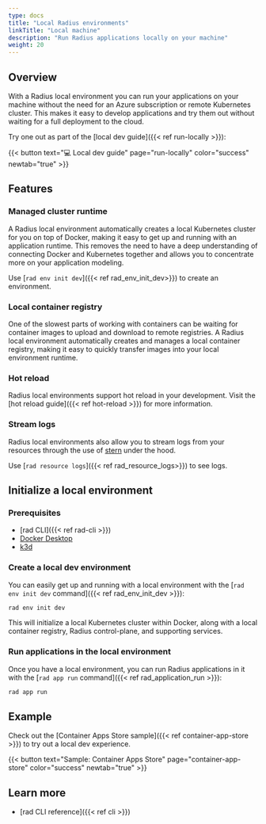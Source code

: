 ```yaml
---
type: docs
title: "Local Radius environments"
linkTitle: "Local machine"
description: "Run Radius applications locally on your machine"
weight: 20
---
```


## Overview

With a Radius local environment you can run your applications on your machine without the need for an Azure subscription or remote Kubernetes cluster. This makes it easy to develop applications and try them out without waiting for a full deployment to the cloud.

Try one out as part of the [local dev guide]({{< ref run-locally >}}):

{{< button text="💻 Local dev guide" page="run-locally" color="success" newtab="true" >}}


## Features

### Managed cluster runtime

A Radius local environment automatically creates a local Kubernetes cluster for you on top of Docker, making it easy to get up and running with an application runtime. This removes the need to have a deep understanding of connecting Docker and Kubernetes together and allows you to concentrate more on your application modeling.

Use [`rad env init dev`]({{< ref rad_env_init_dev>}}) to create an environment.

### Local container registry

One of the slowest parts of working with containers can be waiting for container images to upload and download to remote registries. A Radius local environment automatically creates and manages a local container registry, making it easy to quickly transfer images into your local environment runtime.

### Hot reload

Radius local environments support hot reload in your development. Visit the [hot reload guide]({{< ref hot-reload >}}) for more information.

### Stream logs

Radius local environments also allow you to stream logs from your resources through the use of [stern](https://github.com/wercker/stern) under the hood.

Use [`rad resource logs`]({{< ref rad_resource_logs>}}) to see logs.

## Initialize a local environment

### Prerequisites

- [rad CLI]({{< ref rad-cli >}})
- [Docker Desktop](https://www.docker.com/products/docker-desktop)
- [k3d](https://k3d.io/)

### Create a local dev environment

You can easily get up and running with a local environment with the [`rad env init dev` command]({{< ref rad_env_init_dev >}}):

```sh
rad env init dev
```

This will initialize a local Kubernetes cluster within Docker, along with a local container registry, Radius control-plane, and supporting services.

### Run applications in the local environment

Once you have a local environment, you can run Radius applications in it with the [`rad app run` command]({{< ref rad_application_run >}}):

```sh
rad app run
```

## Example

Check out the [Container Apps Store sample]({{< ref container-app-store >}}) to try out a local dev experience.

{{< button text="Sample: Container Apps Store" page="container-app-store" color="success" newtab="true" >}}

## Learn more

- [rad CLI reference]({{< ref cli >}})
